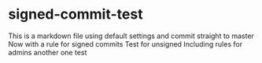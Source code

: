 # signed-commit-test
This is a markdown file using default settings and commit straight to master
Now with a rule for signed commits
Test for unsigned
Including rules for admins
another one
test
